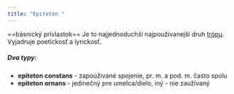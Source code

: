 ```yaml
---
title: "Epiteton "
---
```



==básnický prívlastok==
Je to najjednoduchší najpoužívanejší druh [trópu](trópy.md). 
Vyjadruje poetickosť a lyrickosť.

##### Dva typy:
 - **epiteton constans** - zapoúživané spojenie, pr. m. a pod. m. často spolu 
 - **epiteton ornans** - jedinečný pre umelca/dielo, iný - nie zaužívaný
